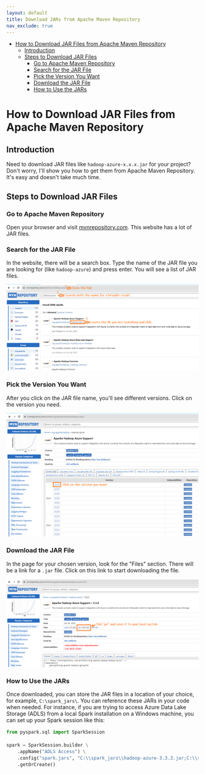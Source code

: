 ```yaml
---
layout: default
title: Download JARs from Apache Maven Repository
nav_exclude: true
---
```


- [How to Download JAR Files from Apache Maven Repository](#how-to-download-jar-files-from-apache-maven-repository)
  - [Introduction](#introduction)
  - [Steps to Download JAR Files](#steps-to-download-jar-files)
    - [Go to Apache Maven Repository](#go-to-apache-maven-repository)
    - [Search for the JAR File](#search-for-the-jar-file)
    - [Pick the Version You Want](#pick-the-version-you-want)
    - [Download the JAR File](#download-the-jar-file)
    - [How to Use the JARs](#how-to-use-the-jars)

# How to Download JAR Files from Apache Maven Repository

## Introduction
Need to download JAR files like `hadoop-azure-x.x.x.jar` for your project? Don't worry, I'll show you how to get them from Apache Maven Repository. It's easy and doesn't take much time.

## Steps to Download JAR Files

### Go to Apache Maven Repository
Open your browser and visit [mvnrepository.com](https://mvnrepository.com/). This website has a lot of JAR files.

### Search for the JAR File
In the website, there will be a search box. Type the name of the JAR file you are looking for (like `hadoop-azure`) and press enter. You will see a list of JAR files.

   ![Alt text](image-1.png)

### Pick the Version You Want
After you click on the JAR file name, you'll see different versions. Click on the version you need.

   ![Alt text](image-2.png)

### Download the JAR File
In the page for your chosen version, look for the "Files" section. There will be a link for a `.jar` file. Click on this link to start downloading the file.
   
   ![Alt text](image-3.png)

### How to Use the JARs
Once downloaded, you can store the JAR files in a location of your choice, for example, `C:\spark_jars\`. You can reference these JARs in your code when needed. For instance, if you are trying to access Azure Data Lake Storage (ADLS) from a local Spark installation on a Windows machine, you can set up your Spark session like this:

```python
from pyspark.sql import SparkSession

spark = SparkSession.builder \
    .appName("ADLS Access") \
    .config("spark.jars", "C:\\spark_jars\\hadoop-azure-3.3.3.jar;C:\\spark_jars\\hadoop-azure-datalake-3.3.3.jar;C:\\spark_jars\\hadoop-common-3.3.3.jar") \
    .getOrCreate()
```
